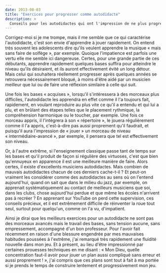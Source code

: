 ```yaml
---
date: 2013-08-03
title: "Exercices pour progresser comme autodidacte"
description: >
  Conseils pour les autodidactes qui ont l'impression de ne plus progresser.
---
```


Corrigez-moi si je me trompe, mais il me semble que ce qui caractérise 
l'autodidacte, c'est son envie d'apprendre à jouer rapidement. On entend très 
souvent les adolescents dire qu'ils veulent apprendre la musique « mais sans 
faire de solfège », par exemple. Quoique l'impatience est parfois une vertu 
elle me semble ici dangereuse. Certes, pour une grande partie de ces débutants, 
apprendre rapidement quelques bases suffira pour atteindre le niveau qu'ils 
désiraient, et ils auront effectivement évité un long détour. Mais celui qui 
souhaitera réellement progresser après quelques années se retrouvera 
nécessairement bloqué, à moins d'être aidé par un musicien meilleur que lui ou 
de faire une réflexion similaire à celle qui suit.

Une fois les bases « acquises », lorsqu'il s'intéressera à des morceaux plus 
difficiles, l'autodidacte les apprendra en effet comme il l'a toujours fait, 
rapidement, en voulant reproduire au plus vite ce qu'il a entendu et qui lui a 
plu, et en brûlant des étapes telles que le placement rythmique, la 
compréhension harmonique ou le toucher, par exemple. Une fois ce morceau 
appris, il l'intègrera à son « répertoire », le jouera régulièrement comme il 
l'a appris, c'est-à-dire pas aussi proprement qu'il faudrait, et puisqu'il aura 
l'impression de « jouer » un morceau de niveau « intermédiaire-avancé », par 
exemple, il pensera que tel est effectivement son niveau.

Or, à l'autre extrême, si l'enseignement classique passe tant de temps sur les 
bases et qu'il produit de façon si régulière des virtuoses, c'est que bien 
qu'ennuyeux en apparence il est une meilleure manière de faire. Alors certes, 
il existe d'excellents musiciens autodidactes. Mais combien de mauvais 
autodidactes chacun de ces derniers cache-t-il ? Et peut-on vraiment les 
considérer comme des autodidactes au sens où on l'entend aujourd'hui, quand on 
sait que dans le milieu du jazz, par exemple, on apprenait systématiquement au 
contact de meilleurs musiciens que soi, dans les clubs, chose aujourd'hui 
perdue et que même les écoles n'arrivent pas à recréer ? En apprenant sur 
YouTube on perd cette supervision, ces conseils précieux, et il est extrêmement 
difficile de réinventer la roue tout seul, surtout pour quelqu'un, comme on l'a 
vu, d'impatient.

Ainsi je dirai que les meilleurs exercices pour un autodidacte ne sont pas des 
morceaux avancés mais le travail des bases, sans tension aucune, sans 
empressement, accompagné d'un bon professeur. Pour l'avoir fait récemment en 
raison d'une blessure engendrée par mes mauvaises habitudes poussées à 
l'extrême, j'ai remarqué très rapidement une fluidité nouvelle dans mon jeu. Et 
à présent, au lieu d'être impressionné par certaines prouesses techniques en me 
disant : « Mon Dieu, quelle concentration faut-il avoir pour jouer un plan 
aussi compliqué sans erreur et aussi proprement ! », j'ai compris que ces plans 
sont tout à fait à ma portée si je prends le temps de construire lentement et 
progressivement mon jeu.
